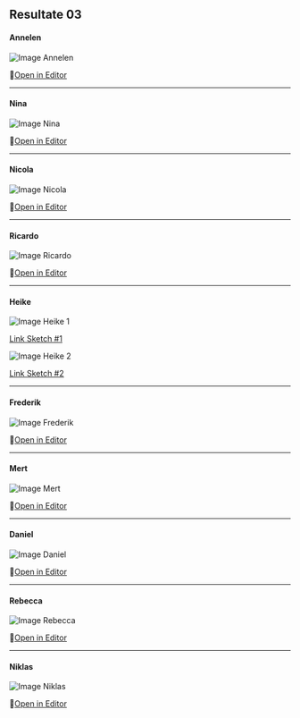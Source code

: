 ## Resultate 03

#### Annelen

![Image Annelen](media/03/Annelen.png)

🔗[Open in Editor](https://editor.p5js.org/Annelen/sketches/4AGMr12qF)

---

#### Nina

![Image Nina](media/03/Nina.png)

🔗[Open in Editor](https://editor.p5js.org/NinaBue/sketches/ZsJLhGaPZ)

---

#### Nicola

![Image Nicola](media/03/Nicola.png)

🔗[Open in Editor](https://editor.p5js.org/nicola931/sketches/ow53JcLwC)

---

#### Ricardo

![Image Ricardo](media/03/Ricardo.png)

🔗[Open in Editor](https://editor.p5js.org/RicardoBachmann/sketches/83qx5-Nsm)

---

#### Heike

![Image Heike 1](media/03/Heike1.png)

[Link Sketch #1](https://editor.p5js.org/heikegrebin/sketches/f7BQhU7hV)

![Image Heike 2](media/03/Heike2.png)

[Link Sketch #2](https://editor.p5js.org/heikegrebin/sketches/paLzhmSl8)

---

#### Frederik

![Image Frederik](media/03/Frederik.png)

🔗[Open in Editor](https://editor.p5js.org/gribelgrubel/sketches/rX8Of6l7S)

---

#### Mert

![Image Mert](media/03/Mert.png)

🔗[Open in Editor](https://editor.p5js.org/mertekinci/sketches/CasQc1WfO)

---

#### Daniel

![Image Daniel](media/03/Daniel.png)

🔗[Open in Editor](https://editor.p5js.org/drmarzipan/sketches/tu74WMkvW)

---

#### Rebecca

![Image Rebecca](media/03/Rebecca.png)

🔗[Open in Editor](https://editor.p5js.org/rebeccuxs/sketches/qCwQZYCmO)

---

#### Niklas

![Image Niklas](media/03/Missing.png)

🔗[Open in Editor]()
